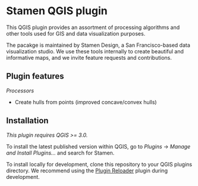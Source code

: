 # Stamen QGIS plugin

This QGIS plugin provides an assortment of processing algorithms and other tools used for GIS and data visualization purposes.

The pacakge is maintained by Stamen Design, a San Francisco-based data visualization studio. We use these tools internally to create beautiful and informative maps, and we invite feature requests and contributions.

## Plugin features

_Processors_

- Create hulls from points (improved concave/convex hulls)

## Installation

_This plugin requires QGIS >= 3.0._

To install the latest published version within QGIS, go to *Plugins* -> *Manage and Install Plugins...* and search for Stamen.

To install locally for development, clone this repository to your QGIS plugins directory. We recommend using the [Plugin Reloader](https://github.com/borysiasty/plugin_reloader) plugin during development.
